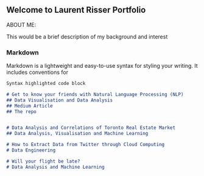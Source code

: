 ## Welcome to Laurent Risser Portfolio

ABOUT ME:

This would be a brief description of my background and interest

### Markdown

Markdown is a lightweight and easy-to-use syntax for styling your writing. It includes conventions for

```markdown
Syntax highlighted code block

# Get to know your friends with Natural Language Processing (NLP)
## Data Visualisation and Data Analysis
## Medium Article
## The repo


# Data Analysis and Correlations of Toronto Real Estate Market
## Data Analysis, Visualisation and Machine Learning

# How to Extract Data from Twitter through Cloud Computing
# Data Engineering

# Will your flight be late?
# Data Analysis and Machine Learning
